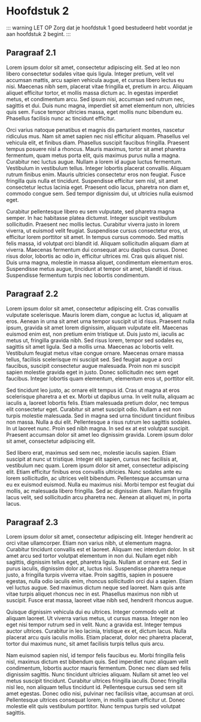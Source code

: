 # Hoofdstuk 2

::: warning LET OP
Zorg dat je hoofdstuk 1 goed bestudeerd hebt voordat je aan hoofdstuk 2 begint.
:::

## Paragraaf 2.1

Lorem ipsum dolor sit amet, consectetur adipiscing elit. Sed at leo non libero consectetur sodales vitae quis ligula. Integer pretium, velit vel accumsan mattis, arcu sapien vehicula augue, et cursus libero lectus eu nisi. Maecenas nibh sem, placerat vitae fringilla et, pretium in arcu. Aliquam aliquet efficitur tortor, et mollis massa dictum ac. In egestas imperdiet metus, et condimentum arcu. Sed ipsum nisi, accumsan sed rutrum nec, sagittis et dui. Duis nunc magna, imperdiet sit amet elementum non, ultricies quis sem. Fusce tempor ultricies massa, eget mollis nunc bibendum eu. Phasellus facilisis nunc ac tincidunt efficitur.

Orci varius natoque penatibus et magnis dis parturient montes, nascetur ridiculus mus. Nam sit amet sapien nec nisl efficitur aliquam. Phasellus vel vehicula elit, et finibus diam. Phasellus suscipit faucibus fringilla. Praesent tempus posuere nisl a rhoncus. Mauris maximus, tortor sit amet pharetra fermentum, quam metus porta elit, quis maximus purus nulla a magna. Curabitur nec luctus augue. Nullam a lorem id augue luctus fermentum. Vestibulum in vestibulum tellus. Integer lobortis placerat convallis. Aliquam rutrum finibus enim. Mauris ultricies consectetur eros non feugiat. Fusce fringilla quis nulla et tincidunt. Suspendisse efficitur sem nisl, sit amet consectetur lectus lacinia eget. Praesent odio lacus, pharetra non diam et, commodo congue sem. Sed tempor dignissim dui, ut ultricies nulla euismod eget.

Curabitur pellentesque libero eu sem vulputate, sed pharetra magna semper. In hac habitasse platea dictumst. Integer suscipit vestibulum sollicitudin. Praesent nec mollis lectus. Curabitur viverra justo in lorem viverra, ut euismod velit feugiat. Suspendisse cursus consectetur eros, ut efficitur lorem porttitor sit amet. In tempus cursus commodo. Sed mattis felis massa, id volutpat orci blandit id. Aliquam sollicitudin aliquam diam at viverra. Maecenas fermentum dui consequat arcu dapibus cursus. Donec risus dolor, lobortis ac odio in, efficitur ultrices mi. Cras quis aliquet nisl. Duis urna magna, molestie in massa aliquet, condimentum elementum eros. Suspendisse metus augue, tincidunt at tempor sit amet, blandit id risus. Suspendisse fermentum turpis nec lobortis condimentum.

## Paragraaf 2.2

Lorem ipsum dolor sit amet, consectetur adipiscing elit. Cras convallis vulputate scelerisque. Mauris lorem diam, congue ac luctus id, aliquam at eros. Aenean in urna sit amet urna tempor suscipit ut id risus. Praesent nulla ipsum, gravida sit amet lorem dignissim, aliquam vulputate elit. Maecenas euismod enim est, non pretium enim tristique ut. Duis justo mi, iaculis ac metus ut, fringilla gravida nibh. Sed risus lorem, tempor sed sodales eu, sagittis sit amet ligula. Sed a mollis urna. Maecenas ac lobortis velit. Vestibulum feugiat metus vitae congue ornare. Maecenas ornare massa tellus, facilisis scelerisque mi suscipit sed. Sed feugiat augue a orci faucibus, suscipit consectetur augue malesuada. Proin non mi suscipit sapien molestie gravida eget in justo. Donec sollicitudin nec sem eget faucibus. Integer lobortis quam elementum, elementum eros ut, porttitor elit.

Sed tincidunt leo justo, ac ornare elit tempus id. Cras ut magna at eros scelerisque pharetra a et ex. Morbi ut dapibus urna. In velit nulla, aliquam ac iaculis a, laoreet lobortis felis. Etiam malesuada pretium dolor, nec tempus elit consectetur eget. Curabitur sit amet suscipit odio. Nullam a est non turpis molestie malesuada. Sed in magna sed urna tincidunt tincidunt finibus non massa. Nulla a dui elit. Pellentesque a risus rutrum leo sagittis sodales. In ut laoreet nunc. Proin sed nibh magna. In sed ex at est volutpat suscipit. Praesent accumsan dolor sit amet leo dignissim gravida. Lorem ipsum dolor sit amet, consectetur adipiscing elit.

Sed libero erat, maximus sed sem nec, molestie iaculis sapien. Etiam suscipit at nunc ut tristique. Integer elit sapien, cursus nec facilisis at, vestibulum nec quam. Lorem ipsum dolor sit amet, consectetur adipiscing elit. Etiam efficitur finibus eros convallis ultricies. Nunc sodales ante eu lorem sollicitudin, ac ultrices velit bibendum. Pellentesque accumsan urna eu ex euismod euismod. Nulla eu maximus nisi. Morbi tempor est feugiat dui mollis, ac malesuada libero fringilla. Sed ac dignissim diam. Nullam fringilla lacus velit, sed sollicitudin arcu pharetra nec. Aenean at aliquet mi, in porta lacus.

## Paragraaf 2.3

Lorem ipsum dolor sit amet, consectetur adipiscing elit. Integer hendrerit ac orci vitae ullamcorper. Etiam non varius nibh, ut elementum magna. Curabitur tincidunt convallis est et laoreet. Aliquam nec interdum dolor. In sit amet arcu sed tortor volutpat elementum in non dui. Nullam eget nibh sagittis, dignissim tellus eget, pharetra ligula. Nullam at ornare est. Sed in purus iaculis, dignissim dolor at, luctus nisi. Suspendisse pharetra neque justo, a fringilla turpis viverra vitae. Proin sagittis, sapien in posuere egestas, nulla odio iaculis enim, rhoncus sollicitudin orci dui a sapien. Etiam vel luctus augue. Sed maximus dictum neque sed laoreet. Nam quis ante vitae turpis aliquet rhoncus nec in est. Phasellus maximus non nibh ut suscipit. Fusce erat massa, laoreet vitae nibh sed, hendrerit rhoncus augue.

Quisque dignissim vehicula dui eu ultrices. Integer commodo velit at aliquam laoreet. Ut viverra varius metus, ut cursus massa. Integer non leo eget nisi tempor rutrum sed in velit. Nunc a gravida est. Integer tempus auctor ultrices. Curabitur in leo lacinia, tristique ex et, dictum lacus. Nulla placerat arcu quis iaculis mollis. Etiam placerat, dolor nec pharetra placerat, tortor dui maximus nunc, sit amet facilisis turpis tellus quis arcu.

Nam euismod sapien nisl, id tempor felis faucibus eu. Morbi fringilla felis nisl, maximus dictum est bibendum quis. Sed imperdiet nunc aliquam velit condimentum, lobortis auctor mauris fermentum. Donec nec diam sed felis dignissim sagittis. Nunc tincidunt ultricies aliquam. Nullam sit amet leo vel metus suscipit tincidunt. Curabitur ultrices fringilla iaculis. Donec fringilla nisl leo, non aliquam tellus tincidunt id. Pellentesque cursus sed sem sit amet egestas. Donec odio nisi, pulvinar nec facilisis vitae, accumsan at orci. Pellentesque ultrices consequat lorem, in mollis quam efficitur ut. Donec molestie elit quis vestibulum porttitor. Nunc tempus turpis sed volutpat sagittis.
